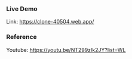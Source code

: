 ### Live Demo

Link: https://clone-40504.web.app/

### Reference

Youtube: https://youtu.be/NT299zIk2JY?list=WL
